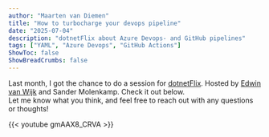 ```yaml
---
author: "Maarten van Diemen"
title: "How to turbocharge your devops pipeline"
date: "2025-07-04"
description: "dotnetFlix about Azure Devops- and GitHub pipelines"
tags: ["YAML", "Azure Devops", "GitHub Actions"]
ShowToc: false
ShowBreadCrumbs: false
---
```


Last month, I got the chance to do a session for [dotnetFlix](https://www.dotnetflix.com/). Hosted by [Edwin van Wijk](https://www.linkedin.com/in/edwinvwijk/) and Sander Molenkamp. Check it out below.<br/> Let me know what you think, and feel free to reach out with any questions or thoughts!

{{< youtube gmAAX8_CRVA >}}
